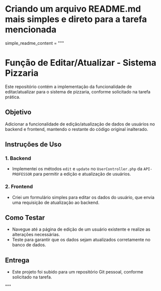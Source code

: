 # Criando um arquivo README.md mais simples e direto para a tarefa mencionada

simple_readme_content = """
# Função de Editar/Atualizar - Sistema Pizzaria

Este repositório contém a implementação da funcionalidade de editar/atualizar para o sistema de pizzaria, conforme solicitado na tarefa prática.

## Objetivo
Adicionar a funcionalidade de edição/atualização de dados de usuários no backend e frontend, mantendo o restante do código original inalterado.

## Instruções de Uso

### 1. Backend
- Implementei os métodos `edit` e `update` no `UserController.php` da `API-PROFESSOR` para permitir a edição e atualização de usuários.

### 2. Frontend
- Criei um formulário simples para editar os dados do usuário, que envia uma requisição de atualização ao backend.

## Como Testar
- Navegue até a página de edição de um usuário existente e realize as alterações necessárias. 
- Teste para garantir que os dados sejam atualizados corretamente no banco de dados.

## Entrega
- Este projeto foi subido para um repositório Git pessoal, conforme solicitado na tarefa.

"""